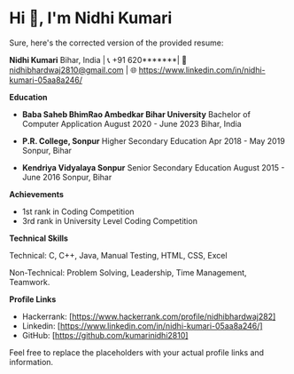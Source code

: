 <h1 align="left">Hi 👋, I'm Nidhi Kumari </h1>


Sure, here's the corrected version of the provided resume:

**Nidhi Kumari**
Bihar, India | 📞 +91 620*******| 📧 nidhibhardwaj2810@gmail.com | 🌐 https://www.linkedin.com/in/nidhi-kumari-05aa8a246/

**Education**

- **Baba Saheb BhimRao Ambedkar Bihar University**
  Bachelor of Computer Application
  August 2020 - June 2023
  Bihar, India

- **P.R. College, Sonpur**
  Higher Secondary Education
  Apr 2018 - May 2019
  Sonpur, Bihar

- **Kendriya Vidyalaya Sonpur**
  Senior Secondary Education
  August 2015 - June 2016
  Sonpur, Bihar


**Achievements**

- 1st rank in Coding Competition
- 3rd rank in University Level Coding Competition

**Technical Skills**

Technical: C, C++, Java, Manual Testing, HTML, CSS, Excel

Non-Technical: Problem Solving,  Leadership, Time Management, Teamwork.

**Profile Links**

- Hackerrank: [https://www.hackerrank.com/profile/nidhibhardwaj282]
- Linkedin: [https://www.linkedin.com/in/nidhi-kumari-05aa8a246/]
- GitHub: [https://github.com/kumarinidhi2810]
  

Feel free to replace the placeholders with your actual profile links and information.


